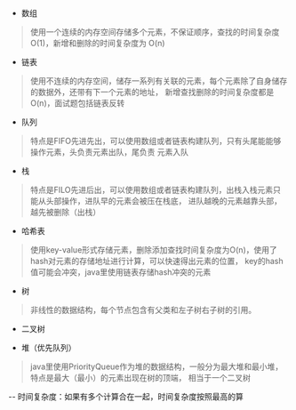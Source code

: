 - 数组 
> 使用一个连续的内存空间存储多个元素，不保证顺序，查找的时间复杂度O(1)，新增和删除的时间复杂度为
O(n)

- 链表
> 使用不连续的内存空间，储存一系列有关联的元素，每个元素除了自身储存的数据外，还带有下一个元素的地址，
新增查找删除的时间复杂度都是O(n)，面试题包括链表反转

- 队列
> 特点是FIFO先进先出，可以使用数组或者链表构建队列，只有头尾能能够操作元素，头负责元素出队，尾负责
元素入队

- 栈
> 特点是FILO先进后出，可以使用数组或者链表构建队列，出栈入栈元素只能从头部操作，进队早的元素会被压在栈底，
进队越晚的元素越靠头部，越先被删除（出栈）

- 哈希表
> 使用key-value形式存储元素，删除添加查找时间复杂度为O(n)，使用了hash对元素的存储地址进行计算，可以快速得出元素的位置，
key的hash值可能会冲突，java里使用链表存储hash冲突的元素

- 树
> 非线性的数据结构，每个节点包含有父类和左子树右子树的引用。

- 二叉树
>

- 堆（优先队列）
> java里使用PriorityQueue作为堆的数据结构，一般分为最大堆和最小堆，特点是最大（最小）的元素出现在树的顶端，
相当于一个二叉树

-- 时间复杂度：如果有多个计算合在一起，时间复杂度按照最高的算